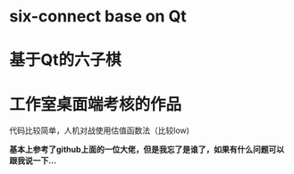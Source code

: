 # six-connect base on Qt
# 基于Qt的六子棋

# 工作室桌面端考核的作品 #

代码比较简单，人机对战使用估值函数法（比较low)

**基本上参考了github上面的一位大佬，但是我忘了是谁了，如果有什么问题可以跟我说一下...**
